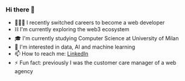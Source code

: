 ### Hi there 👋

- 👩🏻‍💻 I recently switched careers to become a web developer
- ⛓ I'm currently exploring the web3 ecosystem
- 🎓 I'm currently studying Computer Science at University of Milan
- 🧠 I'm interested in data, AI and machine learning
- 📫 How to reach me: <a href="https://www.linkedin.com/in/marcellamalune/">LinkedIn</a>
- ⚡ Fun fact: previously I was the customer care manager of a web agency

<!--
**marcellamalune/marcellamalune** is a ✨ _special_ ✨ repository because its `README.md` (this file) appears on your GitHub profile.

Here are some ideas to get you started:

- 🔭 I’m currently working on ...
- 🌱 I’m currently learning ...
- 👯 I’m looking to collaborate on ...
- 🤔 I’m looking for help with ...
- 💬 Ask me about ...
- 📫 How to reach me: ...
- 😄 Pronouns: ...
- ⚡ Fun fact: ...
-->
